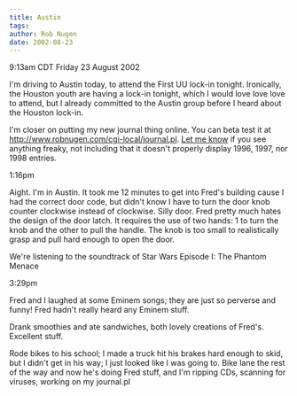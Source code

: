 ```yaml
---
title: Austin
tags: 
author: Rob Nugen
date: 2002-08-23
---
```


<p class=date>9:13am CDT Friday 23 August 2002</p>

<p>I'm driving to Austin today, to attend the First UU lock-in
tonight.  Ironically, the Houston youth are having a lock-in tonight,
which I would love love love to attend, but I already committed to the
Austin group before I heard about the Houston lock-in.</p>

<p>I'm closer on putting my new journal thing online.  You can beta
test it at <a
href="/cgi-local/journal.pl">http://www.robnugen.com/cgi-local/journal.pl</a>.
<a href="mailto:freaky_journal@robnugen.com">Let me know</a> if you
see anything freaky, not including that it doesn't properly display
1996, 1997, nor 1998 entries.</p>

<p class=date>1:16pm</p>

<p>Aight.  I'm in Austin.  It took me 12 minutes to get into Fred's
building cause I had the correct door code, but didn't know I have to
turn the door knob counter clockwise instead of clockwise.  Silly
door.  Fred pretty much hates the design of the door latch.  It
requires the use of two hands: 1 to turn the knob and the other to
pull the handle.  The knob is too small to realistically grasp and
pull hard enough to open the door.</p>

<p>We're listening to the soundtrack of Star Wars Episode I: The
Phantom Menace</p>

<p class=date>3:29pm</p>

<p>Fred and I laughed at some Eminem songs; they are just so perverse
and funny!  Fred hadn't really heard any Eminem stuff.</p>

<p>Drank smoothies and ate sandwiches, both lovely creations of
Fred's.  Excellent stuff.</p>

<p>Rode bikes to his school; I made a truck hit his brakes hard enough
to skid, but I didn't get in his way; I just looked like I was going
to.  Bike lane the rest of the way and now he's doing Fred stuff, and
I'm ripping CDs, scanning for viruses, working on my journal.pl</p>
